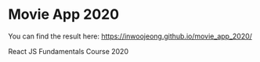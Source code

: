 # Movie App 2020

You can find the result here: https://inwoojeong.github.io/movie_app_2020/

React JS Fundamentals Course 2020

